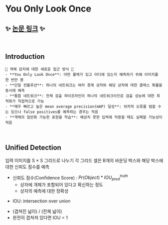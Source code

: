 # You Only Look Once

✨ [논문 링크](https://arxiv.org/pdf/1506.02640.pdf) ✨
-----
<br>

## Introduction

```
🔸 객체 감지에 대한 새로운 접근 방식 🔸
- **You Only Look Once**: 어떤 물체가 있고 어디에 있는지 예측하기 위해 이미지를 한 번만 봄
- **단일 컨볼루션**: 하나의 네트워크는 여러 경계 상자와 해당 상자에 대한 클래스 확률을 동시에 예측
- **통합 네트워크**: 전체 검출 파이프라인이 하나의 네트워크이므로 검출 성능에 대한 최적화가 직접적으로 가능
- **매우 빠르고 높은 mean average precision(mAP) 달성**: 위치적 오류를 범할 수는 있으나 false positives를 예측하는 경우는 적음
- **객체의 일반화 가능한 표현을 학습**: 예상치 못한 입력에 적용할 때도 실패할 가능성이 적음
```
<br>

## Unified Detection

입력 이미지를 S × S 그리드로 나누기
각 그리드 셀은 B개의 바운딩 박스와 해당 박스에 대한 신뢰도 점수를 예측
- 신뢰도 점수(Confidence Score) : 
$Pr(Object) * IOU_{pred}^{truth}$
  - 상자에 개체가 포함되어 있다고 확신하는 정도 
  - 상자의 예측에 대한 정확성
  
* IOU: intersection over union
- (겹쳐진 넓이) / (전체 넓이)
- 완전히 겹쳐져 있다면 IOU = 1




